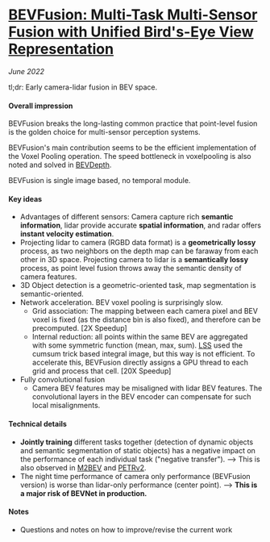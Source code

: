 # [BEVFusion: Multi-Task Multi-Sensor Fusion with Unified Bird's-Eye View Representation](https://arxiv.org/abs/2205.13542)

_June 2022_

tl;dr: Early camera-lidar fusion in BEV space.

#### Overall impression
BEVFusion breaks the long-lasting common practice that point-level fusion is the golden choice for multi-sensor perception systems.

BEVFusion's main contribution seems to be the efficient implementation of the Voxel Pooling operation. The speed bottleneck in voxelpooling is also noted and solved in [BEVDepth](bevdepth.md).

BEVFusion is single image based, no temporal module.

#### Key ideas
- Advantages of different sensors: Camera capture rich **semantic information**, lidar provide accurate **spatial information**, and radar offers **instant velocity estimation**.
- Projecting lidar to camera (RGBD data format) is a **geometrically lossy** process, as two neighbors on the depth map can be faraway from each other in 3D space. Projecting camera to lidar is a **semantically lossy** process, as point level fusion throws away the semantic density of camera features.
- 3D Object detection is a geometric-oriented task, map segmentation is semantic-oriented.
- Network acceleration. BEV voxel pooling is surprisingly slow.
	- Grid association: The mapping between each camera pixel and BEV voxel is fixed (as the distance bin is also fixed), and therefore can be precomputed. [2X Speedup]
	- Internal reduction: all points within the same BEV are aggregated with some symmetric function (mean, max, sum). [LSS](lift_splat_shoot.md) used the cumsum trick based integral image, but this way is not efficient. To accelerate this, BEVFusion directly assigns a GPU thread to each grid and process that cell. [20X Speedup]
- Fully convolutional fusion
	- Camera BEV features may be misaligned with lidar BEV features. The convolutional layers in the BEV encoder can compensate for such local misalignments.

#### Technical details
- **Jointly training** different tasks together (detection of dynamic objects and semantic segmentation of static objects) has a negative impact on the performance of each individual task ("negative transfer"). --> This is also observed in [M2BEV](m2bev.md) and [PETRv2](petrv2.md).
- The night time performance of camera only performance (BEVFusion version) is worse than lidar-only performance (center point). --> **This is a major risk of BEVNet in production.**

#### Notes
- Questions and notes on how to improve/revise the current work
